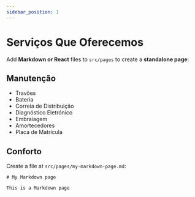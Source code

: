 ```yaml
---
sidebar_position: 1
---
```


# Serviços Que Oferecemos

Add **Markdown or React** files to `src/pages` to create a **standalone page**:


## Manutenção

- Travões
- Bateria
- Correia de Distribuição
- Diagnóstico Eletrónico
- Embraiagem
- Amortecedores
- Placa de Matrícula

## Conforto

Create a file at `src/pages/my-markdown-page.md`:

```mdx title="src/pages/my-markdown-page.md"
# My Markdown page

This is a Markdown page
```



